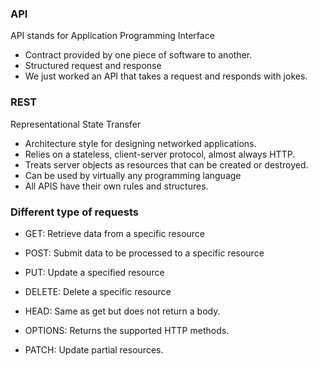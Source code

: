 ### API

API stands for Application Programming Interface
- Contract provided by one piece of software to another.
- Structured request and response
- We just worked an API that takes a request and responds with jokes. 

### REST 

Representational State Transfer
- Architecture style for designing networked applications. 
- Relies on a stateless, client-server protocol, almost always HTTP.
- Treats server objects as resources that can be created or destroyed. 
- Can be used by virtually any programming language 
- All APIS have their own rules and structures. 

### Different type of requests 

- GET: Retrieve data from a specific resource
- POST: Submit data to be processed to a specific resource
- PUT: Update a specified resource
- DELETE: Delete a specific resource

- HEAD: Same as get but does not return a body.
- OPTIONS: Returns the supported HTTP methods.
- PATCH: Update partial resources.

